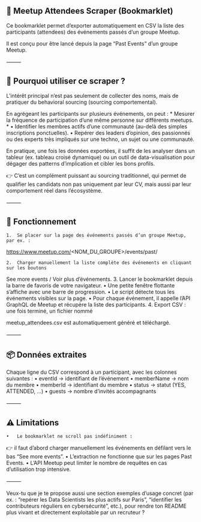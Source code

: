 ## 📌 Meetup Attendees Scraper (Bookmarklet)

Ce bookmarklet permet d’exporter automatiquement en CSV la liste des participants (attendees) des événements passés d’un groupe Meetup.

Il est conçu pour être lancé depuis la page “Past Events” d’un groupe Meetup.

⸻

## 🎯 Pourquoi utiliser ce scraper ?

L’intérêt principal n’est pas seulement de collecter des noms, mais de pratiquer du behavioral sourcing (sourcing comportemental).

En agrégeant les participants sur plusieurs événements, on peut :
	* Mesurer la fréquence de participation d’une même personne sur différents meetups.
	* •	Identifier les membres actifs d’une communauté (au-delà des simples inscriptions ponctuelles).
	•	Repérer des leaders d’opinion, des passionnés ou des experts très impliqués sur une techno, un sujet ou une communauté.

En pratique, une fois les données exportées, il suffit de les analyser dans un tableur (ex. tableau croisé dynamique) ou un outil de data-visualisation pour dégager des patterns d’implication et cibler les bons profils.

👉 C’est un complément puissant au sourcing traditionnel, qui permet de qualifier les candidats non pas uniquement par leur CV, mais aussi par leur comportement réel dans l’écosystème.

⸻

## 🚀 Fonctionnement
	1.	Se placer sur la page des événements passés d’un groupe Meetup, par ex. :

https://www.meetup.com/<NOM_DU_GROUPE>/events/past/


	2.	Charger manuellement la liste complète des événements en cliquant sur les boutons
See more events / Voir plus d’événements.
	3.	Lancer le bookmarklet depuis la barre de favoris de votre navigateur.
	•	Une petite fenêtre flottante s’affiche avec une barre de progression.
	•	Le script détecte tous les événements visibles sur la page.
	•	Pour chaque événement, il appelle l’API GraphQL de Meetup et récupère la liste des participants.
	4.	Export CSV : une fois terminé, un fichier nommé

meetup_attendees.csv est automatiquement généré et téléchargé.

⸻

## 📦 Données extraites

Chaque ligne du CSV correspond à un participant, avec les colonnes suivantes :
	•	eventId → identifiant de l’événement
	•	memberName → nom du membre
	•	memberId → identifiant du membre
	•	status → statut (YES, ATTENDED, …)
	•	guests → nombre d’invités accompagnants

⸻

## ⚠️ Limitations
	•	Le bookmarklet ne scroll pas indéfiniment :
👉 il faut d’abord charger manuellement les événements en défilant vers le bas “See more events”.
	•	L’extraction ne fonctionne que sur les pages Past Events.
	•	L’API Meetup peut limiter le nombre de requêtes en cas d’utilisation trop intensive.

⸻

Veux-tu que je te propose aussi une section exemples d’usage concret (par ex. : “repérer les Data Scientists les plus actifs sur Paris”, “identifier les contributeurs réguliers en cybersécurité”, etc.), pour rendre ton README plus vivant et directement exploitable par un recruteur ?

